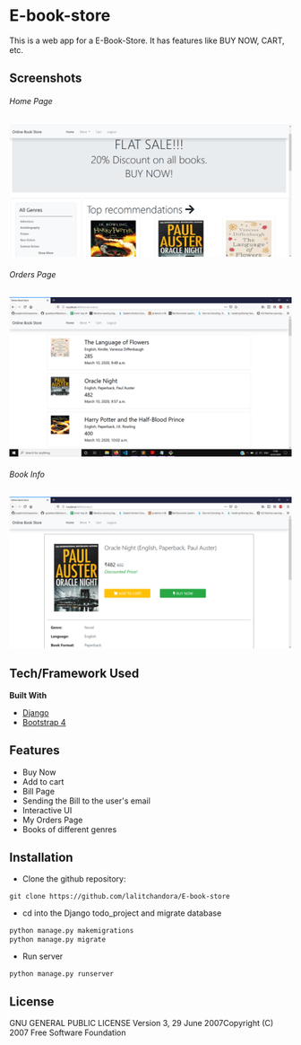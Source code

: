 # E-book-store

This is a web app for a E-Book-Store. It has features like BUY NOW, CART, etc.

## Screenshots

###### Home Page
![Image file of the web app](https://github.com/lalitchandora/E-book-store/blob/master/screenshot/site.png)

###### Orders Page
![Image file of the web app](https://github.com/lalitchandora/E-book-store/blob/master/screenshot/site2.png)

###### Book Info
![Image file of the web app](https://github.com/lalitchandora/E-book-store/blob/master/screenshot/site3.png)

## Tech/Framework Used

**Built With**

- [Django](https://www.djangoproject.com/)
- [Bootstrap 4](https://getbootstrap.com/)

## Features

- Buy Now
- Add to cart
- Bill Page
- Sending the Bill to the user's email
- Interactive UI
- My Orders Page
- Books of different genres

## Installation

- Clone the github repository:

```
git clone https://github.com/lalitchandora/E-book-store
```

- cd into the Django todo_project and migrate database

```
python manage.py makemigrations
python manage.py migrate
```

- Run server

```
python manage.py runserver
```

## License

GNU GENERAL PUBLIC LICENSE Version 3, 29 June 2007Copyright (C) 2007 Free Software Foundation
